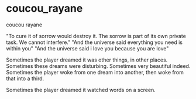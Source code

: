 # coucou_rayane
coucou rayane

"To cure it of sorrow would destroy it. The sorrow is part of its own private task. We cannot interfere."
"And the universe said everything you need is within you"
"And the universe said i love you because you are love"

Sometimes the player dreamed it was other things, in other places. Sometimes these dreams were disturbing. Sometimes very beautiful indeed. Sometimes the player woke from one dream into another, then woke from that into a third.

Sometimes the player dreamed it watched words on a screen.
